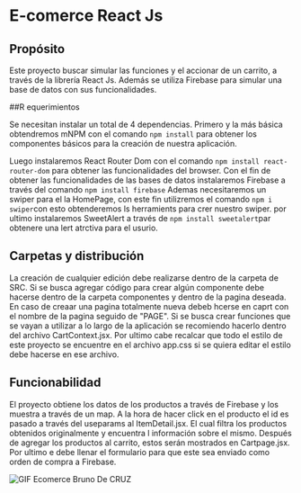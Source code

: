 # E-comerce React Js

## Propósito

Este proyecto buscar simular las funciones y el accionar de un carrito, a través de la librería React Js. Además se utiliza Firebase para simular una base de datos con sus funcionalidades.

##R equerimientos

Se necesitan instalar un total de 4 dependencias. Primero y la más básica obtendremos mNPM con el comando `npm install` para obtener los componentes básicos para la creación de nuestra aplicación.

Luego instalaremos React Router Dom con el comando `npm install react-router-dom` para obtener las funcionalidades del browser. 
Con el fin de obtener las funcionalidades de las bases de datos instalaremos Firebase a través del comando `npm install firebase`
Ademas necesitaremos un swiper para el la HomePage, con este fin utilizremos el comando `npm i swiper`con esto obtenderemos ls herramients para crer nuestro swiper.
por ultimo instalaremos SweetAlert a través de `npm install sweetalert`par obtenere una lert atrctiva para el usurio.

## Carpetas y distribución

La creación de cualquier edición debe realizarse dentro de la carpeta de SRC. Si se busca agregar código para crear algún componente debe hacerse dentro de la carpeta componentes y dentro de la pagina deseada. En caso de creaar una pagina totalmente nueva debeb hcerse en caprt con el nombre de la pagina seguido de "PAGE". Si se busca crear funciones que se vayan a utilizar a lo largo de la aplicación se recomiendo hacerlo dentro del archivo CartContext.jsx. Por ultimo cabe recalcar que todo el estilo de este proyecto se encuentre en el archivo app.css si se quiera editar el estilo debe hacerse en ese archivo.

## Funcionabilidad

El proyecto obtiene los datos de los productos a través de Firebase y los muestra a través de un map. A la hora de hacer click en el producto el id es pasado a través del useparams al ItemDetail.jsx. El cual filtra los productos obtenidos originalmente y encuentra l información sobre el mismo. Después de agregar los productos al carrito, estos serán mostrados en Cartpage.jsx. Por ultimo e debe llenar el formulario para que este sea enviado como orden de compra a Firebase.

![GIF Ecomerce Bruno De CRUZ](https://user-images.githubusercontent.com/96153147/183527931-dccf170c-1943-4ee9-bf0d-e5e951603c77.gif)
